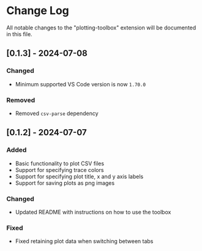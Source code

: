 # Change Log

All notable changes to the "plotting-toolbox" extension will be documented in this file.

## [0.1.3] - 2024-07-08

### Changed

-   Minimum supported VS Code version is now `1.70.0`

### Removed

-   Removed `csv-parse` dependency

## [0.1.2] - 2024-07-07

### Added

-   Basic functionality to plot CSV files
-   Support for specifying trace colors
-   Support for specifying plot title, x and y axis labels
-   Support for saving plots as png images

### Changed

-   Updated README with instructions on how to use the toolbox

### Fixed

-   Fixed retaining plot data when switching between tabs
